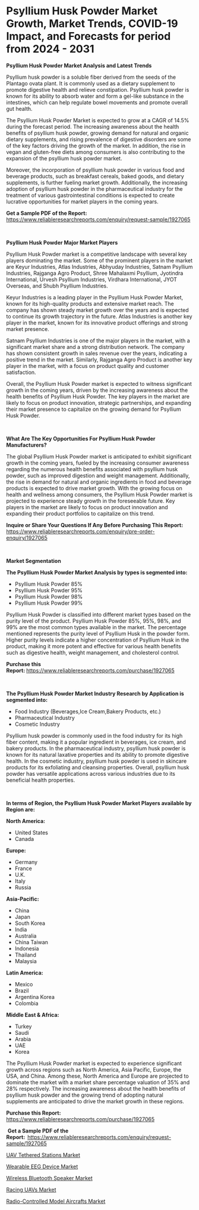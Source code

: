<p><h1>Psyllium Husk Powder Market Growth, Market Trends, COVID-19 Impact, and Forecasts for period from 2024 - 2031</h1></p><p><strong>Psyllium Husk Powder Market Analysis and Latest Trends</strong></p>
<p><p>Psyllium husk powder is a soluble fiber derived from the seeds of the Plantago ovata plant. It is commonly used as a dietary supplement to promote digestive health and relieve constipation. Psyllium husk powder is known for its ability to absorb water and form a gel-like substance in the intestines, which can help regulate bowel movements and promote overall gut health.</p><p>The Psyllium Husk Powder Market is expected to grow at a CAGR of 14.5% during the forecast period. The increasing awareness about the health benefits of psyllium husk powder, growing demand for natural and organic dietary supplements, and rising prevalence of digestive disorders are some of the key factors driving the growth of the market. In addition, the rise in vegan and gluten-free diets among consumers is also contributing to the expansion of the psyllium husk powder market.</p><p>Moreover, the incorporation of psyllium husk powder in various food and beverage products, such as breakfast cereals, baked goods, and dietary supplements, is further fueling market growth. Additionally, the increasing adoption of psyllium husk powder in the pharmaceutical industry for the treatment of various gastrointestinal conditions is expected to create lucrative opportunities for market players in the coming years.</p></p>
<p><strong>Get a Sample PDF of the Report:&nbsp;</strong> <a href="https://www.reliableresearchreports.com/enquiry/request-sample/1927065">https://www.reliableresearchreports.com/enquiry/request-sample/1927065</a></p>
<p>&nbsp;</p>
<p><strong>Psyllium Husk Powder Major Market Players</strong></p>
<p><p>Psyllium Husk Powder market is a competitive landscape with several key players dominating the market. Some of the prominent players in the market are Keyur Industries, Atlas Industries, Abhyuday Industries, Satnam Psyllium Industries, Rajganga Agro Product, Shree Mahalaxmi Psyllium, Jyotindra International, Urvesh Psyllium Industries, Virdhara International, JYOT Overseas, and Shubh Psyllium Industries.</p><p>Keyur Industries is a leading player in the Psyllium Husk Powder Market, known for its high-quality products and extensive market reach. The company has shown steady market growth over the years and is expected to continue its growth trajectory in the future. Atlas Industries is another key player in the market, known for its innovative product offerings and strong market presence.</p><p>Satnam Psyllium Industries is one of the major players in the market, with a significant market share and a strong distribution network. The company has shown consistent growth in sales revenue over the years, indicating a positive trend in the market. Similarly, Rajganga Agro Product is another key player in the market, with a focus on product quality and customer satisfaction.</p><p>Overall, the Psyllium Husk Powder market is expected to witness significant growth in the coming years, driven by the increasing awareness about the health benefits of Psyllium Husk Powder. The key players in the market are likely to focus on product innovation, strategic partnerships, and expanding their market presence to capitalize on the growing demand for Psyllium Husk Powder.</p></p>
<p>&nbsp;</p>
<p><strong>What Are The Key Opportunities For Psyllium Husk Powder Manufacturers?</strong></p>
<p><p>The global Psyllium Husk Powder market is anticipated to exhibit significant growth in the coming years, fueled by the increasing consumer awareness regarding the numerous health benefits associated with psyllium husk powder, such as improved digestion and weight management. Additionally, the rise in demand for natural and organic ingredients in food and beverage products is expected to drive market growth. With the growing focus on health and wellness among consumers, the Psyllium Husk Powder market is projected to experience steady growth in the foreseeable future. Key players in the market are likely to focus on product innovation and expanding their product portfolios to capitalize on this trend.</p></p>
<p><strong>Inquire or Share Your Questions If Any Before Purchasing This Report:</strong> <a href="https://www.reliableresearchreports.com/enquiry/pre-order-enquiry/1927065">https://www.reliableresearchreports.com/enquiry/pre-order-enquiry/1927065</a></p>
<p>&nbsp;</p>
<p><strong>Market Segmentation</strong></p>
<p><strong>The Psyllium Husk Powder Market Analysis by types is segmented into:</strong></p>
<p><ul><li>Psyllium Husk Powder 85%</li><li>Psyllium Husk Powder 95%</li><li>Psyllium Husk Powder 98%</li><li>Psyllium Husk Powder 99%</li></ul></p>
<p><p>Psyllium Husk Powder is classified into different market types based on the purity level of the product. Psyllium Husk Powder 85%, 95%, 98%, and 99% are the most common types available in the market. The percentage mentioned represents the purity level of Psyllium Husk in the powder form. Higher purity levels indicate a higher concentration of Psyllium Husk in the product, making it more potent and effective for various health benefits such as digestive health, weight management, and cholesterol control.</p></p>
<p><strong>Purchase this Report:&nbsp;</strong><a href="https://www.reliableresearchreports.com/purchase/1927065">https://www.reliableresearchreports.com/purchase/1927065</a></p>
<p>&nbsp;</p>
<p><strong>The Psyllium Husk Powder Market Industry Research by Application is segmented into:</strong></p>
<p><ul><li>Food Industry (Beverages,Ice Cream,Bakery Products, etc.)</li><li>Pharmaceutical Industry</li><li>Cosmetic Industry</li></ul></p>
<p><p>Psyllium husk powder is commonly used in the food industry for its high fiber content, making it a popular ingredient in beverages, ice cream, and bakery products. In the pharmaceutical industry, psyllium husk powder is known for its natural laxative properties and its ability to promote digestive health. In the cosmetic industry, psyllium husk powder is used in skincare products for its exfoliating and cleansing properties. Overall, psyllium husk powder has versatile applications across various industries due to its beneficial health properties.</p></p>
<p>&nbsp;</p>
<p><strong>In terms of Region, the Psyllium Husk Powder Market Players available by Region are:</strong></p>
<p>
    <p> <strong> North America: </strong>
        <ul>
            <li>United States</li>
            <li>Canada</li>
        </ul>
        </p> 
    <p> <strong> Europe: </strong>
        <ul>
            <li>Germany</li>
            <li>France</li>
            <li>U.K.</li>
            <li>Italy</li>
            <li>Russia</li>
        </ul>
        </p> 
    <p> <strong> Asia-Pacific: </strong>
        <ul>
            <li>China</li>
            <li>Japan</li>
            <li>South Korea</li>
            <li>India</li>
            <li>Australia</li>
            <li>China Taiwan</li>
            <li>Indonesia</li>
            <li>Thailand</li>
            <li>Malaysia</li>
        </ul>
        </p> 
    <p> <strong> Latin America: </strong>
        <ul>
            <li>Mexico</li>
            <li>Brazil</li>
            <li>Argentina Korea</li>
            <li>Colombia</li>
        </ul>
        </p> 
    <p> <strong> Middle East & Africa: </strong>
        <ul>
            <li>Turkey</li>
            <li>Saudi</li>
            <li>Arabia</li>
            <li>UAE</li>
            <li>Korea</li>
        </ul>
    </p>
    </p>
<p><p>The Psyllium Husk Powder market is expected to experience significant growth across regions such as North America, Asia Pacific, Europe, the USA, and China. Among these, North America and Europe are projected to dominate the market with a market share percentage valuation of 35% and 28% respectively. The increasing awareness about the health benefits of psyllium husk powder and the growing trend of adopting natural supplements are anticipated to drive the market growth in these regions.</p></p>
<p><strong>Purchase this Report: </strong><a href="https://www.reliableresearchreports.com/purchase/1927065">https://www.reliableresearchreports.com/purchase/1927065</a></p>
<p>&nbsp;<strong>Get a Sample PDF of the Report:&nbsp;&nbsp;</strong><a href="https://www.reliableresearchreports.com/enquiry/request-sample/1927065">https://www.reliableresearchreports.com/enquiry/request-sample/1927065</a></p>
<p><strong></strong></p>
<p><p><a href="https://three-jumbo-f6d.notion.site/Insights-into-UAV-Tethered-Stations-Market-Size-Analysing-Market-Share-Trends-and-Growth-from-202-b9f9e1ca29214237acd2e3a5cc5397d6">UAV Tethered Stations Market</a></p><p><a href="https://view.publitas.com/reportprime-1/wearable-eeg-device-market-size-growing-and-forecasted-for-period-from-2024-2031-and-provides-complete-market-analysis-of-this-market/">Wearable EEG Device Market</a></p><p><a href="https://view.publitas.com/reportprime-1/wireless-bluetooth-speaker-market-size-evaluating-its-market-trends-growth-and-projections-2024-2031/">Wireless Bluetooth Speaker Market</a></p><p><a href="https://iodized-pantydraco-05c.notion.site/Racing-UAVs-Market-Research-Report-The-Key-To-Successful-Business-Strategy-Forecasted-for-Period-fr-57b06965679b490981627bf931cf0547">Racing UAVs Market</a></p><p><a href="https://noble-drawer-34c.notion.site/Radio-Controlled-Model-Aircrafts-Market-Research-Report-Forecasted-for-Period-from-2024-2031-by-M-aa3671e6229247a48f825ca0581ec2dd">Radio-Controlled Model Aircrafts Market</a></p></p>